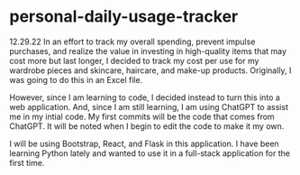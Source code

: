 # personal-daily-usage-tracker

12.29.22
In an effort to track my overall spending, prevent impulse purchases, and realize the value in investing in high-quality items that may cost more but last longer, I decided to track my cost per use for my wardrobe pieces and skincare, haircare, and make-up products. Originally, I was going to do this in an Excel file. 

However, since I am learning to code, I decided instead to turn this into a web application. And, since I am still learning, I am using ChatGPT to assist me in my intial code. My first commits will be the code that comes from ChatGPT. It will be noted when I begin to edit the code to make it my own. 

I will be using Bootstrap, React, and Flask in this application. I have been learning Python lately and wanted to use it in a full-stack application for the first time. 
